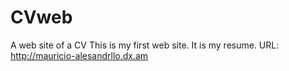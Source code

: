 # CVweb
A web site of a CV
This is my first web site. It is my resume.
URL: http://mauricio-alesandrllo.dx.am
